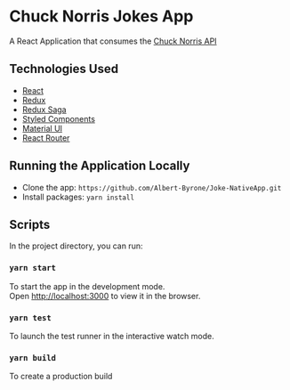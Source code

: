 # Chuck Norris Jokes App

A React Application that consumes the [Chuck Norris API](https://api.chucknorris.io/)


## Technologies Used

- [React](https://reactjs.org/)
- [Redux](https://redux.js.org/)
- [Redux Saga](https://redux-saga.js.org/)
- [Styled Components](https://www.styled-components.com/)
- [Material UI](https://material-ui.com/)
- [React Router](https://reacttraining.com/react-router/web/guides/basic-components)

## Running the Application Locally

- Clone the app: `https://github.com/Albert-Byrone/Joke-NativeApp.git`
- Install packages: `yarn install`

## Scripts

In the project directory, you can run:

### `yarn start`

To start the app in the development mode.<br>
Open [http://localhost:3000](http://localhost:3000) to view it in the browser.

### `yarn test`

To launch the test runner in the interactive watch mode.<br>

### `yarn build`

To create a production build
